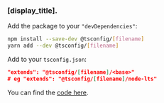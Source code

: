 ### [display_title].

Add the package to your `"devDependencies"`:

```sh
npm install --save-dev @tsconfig/[filename]
yarn add --dev @tsconfig/[filename]
```

Add to your `tsconfig.json`:

```json
"extends": "@tsconfig/[filename]/<base>"
# eg "extends": "@tsconfig/[filename]/node-lts"
```

You can find the [code here](https://github.com/tsconfig/bases/blob/master/bases/).
